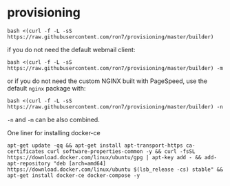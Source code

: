 # provisioning

`bash <(curl -f -L -sS https://raw.githubusercontent.com/ron7/provisioning/master/builder)`

if you do not need the default webmail client:

`bash <(curl -f -L -sS https://raw.githubusercontent.com/ron7/provisioning/master/builder) -m`

or if you do not need the custom NGINX built with PageSpeed, use the default `nginx` package with:

`bash <(curl -f -L -sS https://raw.githubusercontent.com/ron7/provisioning/master/builder) -n`

`-n` and `-m` can be also combined.

One liner for installing docker-ce

`apt-get update -qq && apt-get install apt-transport-https ca-certificates curl software-properties-common -y && curl -fsSL https://download.docker.com/linux/ubuntu/gpg | apt-key add - && add-apt-repository "deb [arch=amd64] https://download.docker.com/linux/ubuntu $(lsb_release -cs) stable" && apt-get install docker-ce docker-compose -y`
